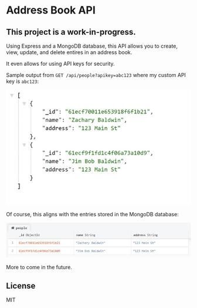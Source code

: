 # Address Book API
## This project is a work-in-progress.

Using Express and a MongoDB database, this API allows you to create, view, update, and delete entires in an address book.

It even allows for using API keys for security.

Sample output from `GET /api/people?apikey=abc123` where my custom API key is `abc123`:

![sample output](img/sample-output-1.jpg)

Of course, this aligns with the entries stored in the MongoDB database:

![mongo database entries](img/mongo-database-people.jpg)

More to come in the future.

## License
MIT